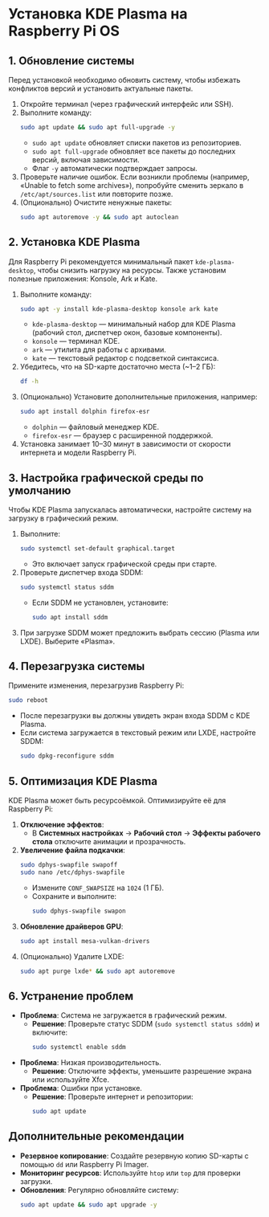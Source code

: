 # Установка KDE Plasma на Raspberry Pi OS
## 1. Обновление системы
Перед установкой необходимо обновить систему, чтобы избежать конфликтов версий и установить актуальные пакеты.

1. Откройте терминал (через графический интерфейс или SSH).
2. Выполните команду:
   ```bash
   sudo apt update && sudo apt full-upgrade -y
   ```
   - `sudo apt update` обновляет списки пакетов из репозиториев.
   - `sudo apt full-upgrade` обновляет все пакеты до последних версий, включая зависимости.
   - Флаг `-y` автоматически подтверждает запросы.
3. Проверьте наличие ошибок. Если возникли проблемы (например, «Unable to fetch some archives»), попробуйте сменить зеркало в `/etc/apt/sources.list` или повторите позже.
4. (Опционально) Очистите ненужные пакеты:
   ```bash
   sudo apt autoremove -y && sudo apt autoclean
   ```

## 2. Установка KDE Plasma
Для Raspberry Pi рекомендуется минимальный пакет `kde-plasma-desktop`, чтобы снизить нагрузку на ресурсы. Также установим полезные приложения: Konsole, Ark и Kate.

1. Выполните команду:
   ```bash
   sudo apt -y install kde-plasma-desktop konsole ark kate
   ```
   - `kde-plasma-desktop` — минимальный набор для KDE Plasma (рабочий стол, диспетчер окон, базовые компоненты).
   - `konsole` — терминал KDE.
   - `ark` — утилита для работы с архивами.
   - `kate` — текстовый редактор с подсветкой синтаксиса.
2. Убедитесь, что на SD-карте достаточно места (~1–2 ГБ):
   ```bash
   df -h
   ```
3. (Опционально) Установите дополнительные приложения, например:
   ```bash
   sudo apt install dolphin firefox-esr
   ```
   - `dolphin` — файловый менеджер KDE.
   - `firefox-esr` — браузер с расширенной поддержкой.
4. Установка занимает 10–30 минут в зависимости от скорости интернета и модели Raspberry Pi.

## 3. Настройка графической среды по умолчанию
Чтобы KDE Plasma запускалась автоматически, настройте систему на загрузку в графический режим.

1. Выполните:
   ```bash
   sudo systemctl set-default graphical.target
   ```
   - Это включает запуск графической среды при старте.
2. Проверьте диспетчер входа SDDM:
   ```bash
   sudo systemctl status sddm
   ```
   - Если SDDM не установлен, установите:
     ```bash
     sudo apt install sddm
     ```
3. При загрузке SDDM может предложить выбрать сессию (Plasma или LXDE). Выберите «Plasma».

## 4. Перезагрузка системы
Примените изменения, перезагрузив Raspberry Pi:

```bash
sudo reboot
```
- После перезагрузки вы должны увидеть экран входа SDDM с KDE Plasma.
- Если система загружается в текстовый режим или LXDE, настройте SDDM:
  ```bash
  sudo dpkg-reconfigure sddm
  ```

## 5. Оптимизация KDE Plasma
KDE Plasma может быть ресурсоёмкой. Оптимизируйте её для Raspberry Pi:
1. **Отключение эффектов**:
   - В **Системных настройках** → **Рабочий стол** → **Эффекты рабочего стола** отключите анимации и прозрачность.
2. **Увеличение файла подкачки**:
   ```bash
   sudo dphys-swapfile swapoff
   sudo nano /etc/dphys-swapfile
   ```
   - Измените `CONF_SWAPSIZE` на `1024` (1 ГБ).
   - Сохраните и выполните:
     ```bash
     sudo dphys-swapfile swapon
     ```
3. **Обновление драйверов GPU**:
   ```bash
   sudo apt install mesa-vulkan-drivers
   ```
4. (Опционально) Удалите LXDE:
   ```bash
   sudo apt purge lxde* && sudo apt autoremove
   ```

## 6. Устранение проблем
- **Проблема**: Система не загружается в графический режим.
  - **Решение**: Проверьте статус SDDM (`sudo systemctl status sddm`) и включите:
    ```bash
    sudo systemctl enable sddm
    ```
- **Проблема**: Низкая производительность.
  - **Решение**: Отключите эффекты, уменьшите разрешение экрана или используйте Xfce.
- **Проблема**: Ошибки при установке.
  - **Решение**: Проверьте интернет и репозитории:
    ```bash
    sudo apt update
    ```
    
## Дополнительные рекомендации
- **Резервное копирование**: Создайте резервную копию SD-карты с помощью `dd` или Raspberry Pi Imager.
- **Мониторинг ресурсов**: Используйте `htop` или `top` для проверки загрузки.
- **Обновления**: Регулярно обновляйте систему:
  ```bash
  sudo apt update && sudo apt upgrade -y
  ```
